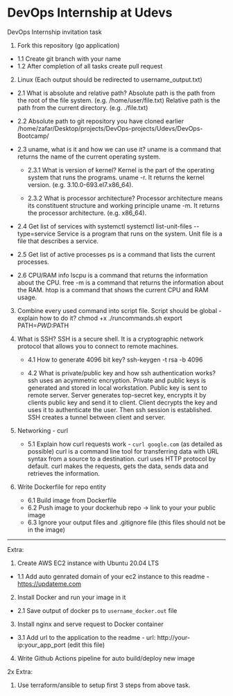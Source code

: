# DevOps Internship at Udevs

DevOps Internship invitation task

1. Fork this repository (go application)

- 1.1 Create git branch with your name
- 1.2 After completion of all tasks create pull request

2. Linux (Each output should be redirected to username_output.txt)

- 2.1 What is absolute and relative path?
  Absolute path is the path from the root of the file system. (e.g. /home/user/file.txt)
  Relative path is the path from the current directory. (e.g. ./file.txt)

- 2.2 Absolute path to git repository you have cloned earlier
  /home/zafar/Desktop/projects/DevOps-projects/Udevs/DevOps-Bootcamp/

- 2.3 uname, what is it and how we can use it?
  uname is a command that returns the name of the current operating system.

  - 2.3.1 What is version of kernel?
    Kernel is the part of the operating system that runs the programs.
    uname -r. It returns the kernel version. (e.g. 3.10.0-693.el7.x86_64).

  - 2.3.2 What is processor architecture?
    Processor architecture means its constituent structure and working principle
    uname -m. It returns the processor architecture. (e.g. x86_64).

- 2.4 Get list of services with systemctl
  systemctl list-unit-files --type=service
  Service is a program that runs on the system.
  Unit file is a file that describes a service.

- 2.5 Get list of active processes
  ps is a command that lists the current processes.

- 2.6 CPU/RAM info
  lscpu is a command that returns the information about the CPU.
  free -m is a command that returns the information about the RAM.
  htop is a command that shows the current CPU and RAM usage.

3. Combine every used command into script file. Script should be global - explain how to do it?
   chmod +x ./runcommands.sh
   export PATH=$PWD:$PATH

4. What is SSH?
   SSH is a secure shell. It is a cryptographic network protocol that allows you to connect to remote machines.

   - 4.1 How to generate 4096 bit key?
     ssh-keygen -t rsa -b 4096

   - 4.2 What is private/public key and how ssh authentication works?
     ssh uses an acymmetric encryption.
     Private and public keys is generated and stored in local workstation.
     Public key is sent to remote server.
     Server generates top-secret key, encrypts it by clients public key and send it to client.
     Client decrypts the key and uses it to authenticate the user.
     Then ssh session is established. SSH creates a tunnel between client and server.

5. Networking - curl

   - 5.1 Explain how curl requests work - `curl google.com` (as detailed as possible)
     curl is a command line tool for transferring data with URL syntax from a source to a destination.
     curl uses HTTP protocol by default.
     curl makes the requests, gets the data, sends data and retrieves the information.

6. Write Dockerfile for repo entity
   - 6.1 Build image from Dockerfile
   - 6.2 Push image to your dockerhub repo -> link to your your public image
   - 6.3 Ignore your output files and .gitignore file (this files should not be in the image)

---

Extra:

1. Create AWS EC2 instance with Ubuntu 20.04 LTS

- 1.1 Add auto genrated domain of your ec2 instance to this readme - https://updateme.com

2. Install Docker and run your image in it

- 2.1 Save output of docker ps to `username_docker.out` file

3. Install nginx and serve request to Docker container

- 3.1 Add url to the application to the readme - url: http://your-ip:your_app_port (edit this file)

4. Write Github Actions pipeline for auto build/deploy new image

2x Extra:

1. Use terraform/ansible to setup first 3 steps from above task.
